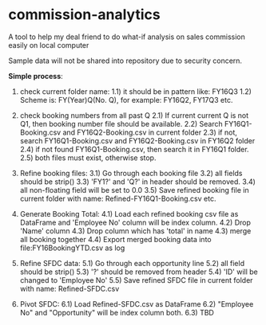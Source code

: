 # commission-analytics
A tool to help my deal friend to do what-if analysis on sales commission easily on local computer

Sample data will not be shared into repository due to security concern.

**Simple process**:
1) check current folder name:
    1.1) it should be in pattern like: FY16Q3
    1.2) Scheme is: FY(Year)Q(No. Q), for example: FY16Q2, FY17Q3 etc.
    
2) check booking numbers from all past Q
    2.1) If current current Q is not Q1, then booking number file should be available.
    2.2) Search FY16Q1-Booking.csv and FY16Q2-Booking.csv in current folder
    2.3) if not, search FY16Q1-Booking.csv and FY16Q2-Booking.csv in FY16Q2 folder
    2.4) if not found FY16Q1-Booking.csv, then search it in FY16Q1 folder.
    2.5) both files must exist, otherwise stop.
    
3) Refine booking files:
    3.1) Go through each booking file
    3.2) all fields should be strip()
    3.3) 'FY1?' and 'Q?' in header should be removed.
    3.4) all non-floating field will be set to 0.0
    3.5) Save refined booking file in current folder with name: Refined-FY16Q1-Booking.csv etc.
    
4) Generate Booking Total:
    4.1) Load each refined booking csv file as DataFrame and 'Employee No' column will be index column.
    4.2) Drop 'Name' column
    4.3) Drop column which has 'total' in name
    4.3) merge all booking together
    4.4) Export merged booking data into file:FY16BookingYTD.csv as log
    
5) Refine SFDC data:
    5.1) Go through each opportunity line
    5.2) all field should be strip()
    5.3) '?' should be removed from header
    5.4) 'ID' will be changed to 'Employee No'
    5.5) Save refined SFDC file in current folder with name: Refined-SFDC.csv
    
6) Pivot SFDC:
    6.1) Load Refined-SFDC.csv as DataFrame
    6.2) "Employee No" and "Opportunity" will be index column both.
    6.3) TBD
    